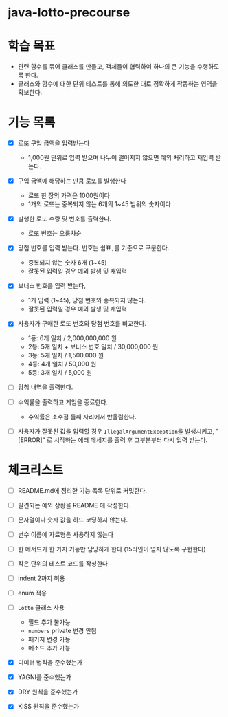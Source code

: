 # java-lotto-precourse

# 학습 목표

- 관련 함수를 묶어 클래스를 만들고, 객체들이 협력하여 하나의 큰 기능을 수행하도록 한다.
- 클래스와 함수에 대한 단위 테스트를 통해 의도한 대로 정확하게 작동하는 영역을 확보한다.

# 기능 목록

- [x] 로또 구입 금액을 입력받는다
    - 1,000원 단위로 입력 받으며 나누어 떨어지지 않으면 예외 처리하고 재입력 받는다.

- [x] 구입 금액에 해당하는 만큼 로또를 발행한다
    - 로또 한 장의 가격은 1000원이다
    - 1개의 로또는 중복되지 않는 6개의 1~45 범위의 숫자이다

- [x] 발행한 로또 수량 및 번호를 출력한다.
    - 로또 번호는 오름차순

- [x] 당첨 번호를 입력 받는다. 번호는 쉼표`,`를 기준으로 구분한다.
    - 중복되지 않는 숫자 6개 (1~45)
    - 잘못된 입력일 경우 예외 발생 및 재입력

- [x] 보너스 번호를 입력 받는다,
    - 1개 입력 (1~45), 당첨 번호와 중복되지 않는다.
    - 잘못된 입력일 경우 예외 발생 및 재입력

- [x] 사용자가 구매한 로또 번호와 당첨 번호를 비교한다.
    - 1등: 6개 일치 / 2,000,000,000 원
    - 2등: 5개 일치 + 보너스 번호 일치 / 30,000,000 원
    - 3등: 5개 일치 / 1,500,000 원
    - 4등: 4개 일치 / 50,000 원
    - 5등: 3개 일치 / 5,000 원

- [ ] 당첨 내역을 출력한다.
- [ ] 수익률을 출력하고 게임을 종료한다.
    - 수익률은 소수점 둘째 자리에서 반올림한다.

- [ ] 사용자가 잘못된 값을 입력할 경우 `IllegalArgumentException`을 발생시키고,
  "[ERROR]" 로 시작하는 에러 메세지를 출력 후 그부분부터 다시 입력 받는다.

# 체크리스트

- [ ] README.md에 정리한 기능 목록 단위로 커밋한다.
- [ ] 발견되는 예외 상황을 README 에 작성한다.
- [ ] 문자열이나 숫자 값을 하드 코딩하지 않는다.
- [ ] 변수 이름에 자료형은 사용하지 않는다
- [ ] 한 메서드가 한 가지 기능만 담당하게 한다 (15라인이 넘지 않도록 구현한다)
- [ ] 작은 단위의 테스트 코드를 작성한다
- [ ] indent 2까지 허용
- [ ] enum 적용

- [ ] `Lotto` 클래스 사용
    - 필드 추가 불가능
    - `numbers` private 변경 안됨
    - 패키지 변경 가능
    - 메소드 추가 가능

- [x] 디미터 법칙을 준수했는가
- [x] YAGNI를 준수했는가
- [x] DRY 원칙을 준수했는가
- [x] KISS 원칙을 준수했는가